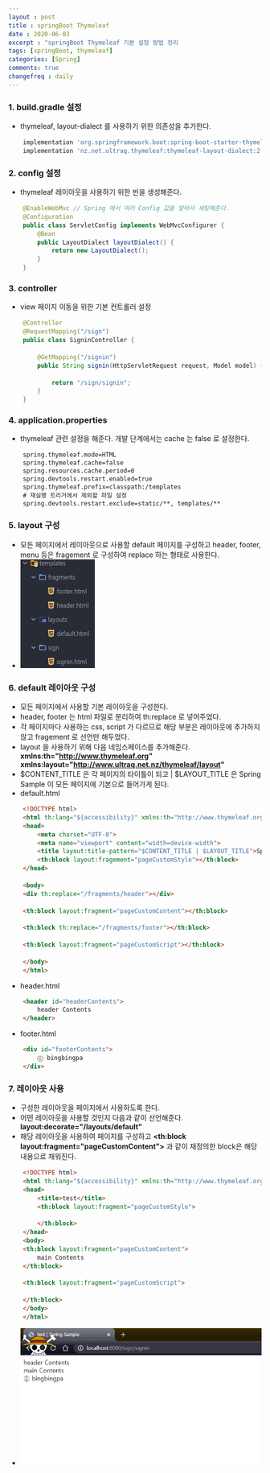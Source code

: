 ```yaml
---
layout : post
title : springBoot Thymeleaf
date : 2020-06-03
excerpt : "springBoot Thymeleaf 기본 설정 방법 정리                                    "
tags: [springBoot, thymeleaf]
categories: [Spring]
comments: true
changefreq : daily
---
```


### 1. build.gradle 설정  
- thymeleaf, layout-dialect 를 사용하기 위한 의존성을 추가한다. 
~~~ gradle
    implementation 'org.springframework.boot:spring-boot-starter-thymeleaf'
    implementation 'nz.net.ultraq.thymeleaf:thymeleaf-layout-dialect:2.4.1'
~~~

### 2. config 설정 
- thymeleaf 레이아웃을 사용하기 위한 빈을 생성해준다. 
~~~ java
    @EnableWebMvc // Spring 에서 여러 Config 값을 알아서 세팅해준다.
    @Configuration
    public class ServletConfig implements WebMvcConfigurer {
        @Bean
        public LayoutDialect layoutDialect() {
            return new LayoutDialect();
        }
    }
~~~

### 3. controller 
- view 페이지 이동을 위한 기본 컨트롤러 설정 
~~~ java
    @Controller
    @RequestMapping("/sign")
    public class SigninController {
    	
    	@GetMapping("/signin")
    	public String signin(HttpServletRequest request, Model model) {
    
    		return "/sign/signin";
    	}
    }
~~~

### 4. application.properties 
- thymeleaf 관련 설정을 해준다. 개발 단계에서는 cache 는 false 로 설정한다. 
~~~ properties
    spring.thymeleaf.mode=HTML
    spring.thymeleaf.cache=false
    spring.resources.cache.period=0
    spring.devtools.restart.enabled=true
    spring.thymeleaf.prefix=classpath:/templates
    # 재실행 트리거에서 제외할 파일 설정
    spring.devtools.restart.exclude=static/**, templates/**
~~~

### 5. layout 구성 
- 모든 페이지에서 레이아웃으로 사용할 default 페이지를 구성하고 header, footer, menu 등은 fragement 로 구성하여 replace 하는 형태로 사용한다. 
- <img src="/static/img/thymeleaf/layout.png">


### 6. default 레이아웃 구성 
- 모든 페이지에서 사용할 기본 레이아웃을 구성한다. 
- header, footer 는 html 파일로 분리하여 th:replace 로 넣어주었다. 
- 각 페이지마다 사용하는 css, script 가 다르므로 해당 부분은 레이아웃에 추가하지 않고 fragement 로 선언만 해두었다. 
- layout 을 사용하기 위해 다음 네임스페이스를 추가해준다. **xmlns:th="http://www.thymeleaf.org" xmlns:layout="http://www.ultraq.net.nz/thymeleaf/layout"**
- $CONTENT_TITLE 은 각 페이지의 타이틀이 되고 \| $LAYOUT_TITLE 은 Spring Sample 이 모든 페이지에 기본으로 들어가게 된다. 
- default.html
~~~ html
    <!DOCTYPE html>
    <html th:lang="${accessibility}" xmlns:th="http://www.thymeleaf.org" xmlns:layout="http://www.ultraq.net.nz/thymeleaf/layout">
    <head>
        <meta charset="UTF-8">
        <meta name="viewport" content="width=device-width">
        <title layout:title-pattern="$CONTENT_TITLE | $LAYOUT_TITLE">Spring Sample</title>
        <th:block layout:fragement="pageCustomStyle"></th:block>
    </head>
    
    <body>
    <div th:replace="/fragments/header"></div>
    
    <th:block layout:fragment="pageCustomContent"></th:block>
    
    <th:block th:replace="/fragments/footer"></th:block>
    
    <th:block layout:fragment="pageCustomScript"></th:block>
    
    </body>
    </html>
~~~
- header.html
~~~ html
    <header id="headerContents">
        header Contents
    </header>
~~~
- footer.html
~~~ html
    <div id="footerContents">
    	ⓒ bingbingpa
    </div>
~~~

### 7. 레이아웃 사용 
- 구성한 레이아웃을 페이지에서 사용하도록 한다. 
- 어떤 레이아웃을 사용할 것인지 다음과 같이 선언해준다. **layout:decorate="/layouts/default"**
- 해당 레이아웃을 사용하여 페이지를 구성하고 **<th:block layout:fragment="pageCustomContent">** 과 같이 재정의한 block은 해당 내용으로 채워진다.
~~~ html
    <!DOCTYPE html>
    <html th:lang="${accessibility}" xmlns:th="http://www.thymeleaf.org" xmlns:layout="http://www.ultraq.net.nz/thymeleaf/layout" layout:decorate="/layouts/default">
    <head>
        <title>test</title>
        <th:block layout:fragment="pageCustomStyle">
    
        </th:block>
    </head>
    <body>
    <th:block layout:fragment="pageCustomContent">
        main Contents
    </th:block>
    
    <th:block layout:fragment="pageCustomScript">
    
    </th:block>
    </body>
    </html>
~~~
- <img src="/static/img/thymeleaf/view.png">

